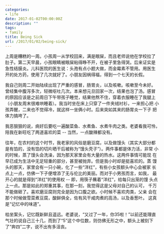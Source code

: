 ```yaml
---
categories:
- life
date: 2017-01-02T00:00:00Z
description: ""
tags:
- family
title: Being Sick
url: /2017/01/02/being-sick/
---
```



上周是糟糕的一周。小孩周一从学校回来，满是眼屎，而且老师说他在学校拉了
肚子。第二天早晨，小孩眼睛被眼屎粘得睁不开，在被子里急得哭。后来证实是
急性结膜炎。儿科医院的医生说：头孢有点小题大做，而金霉素不管用。用医生
开的处方药，使用了几次就好了。小朋友因祸得福，得到一个七天的长假。

我自己则周二开始陆续出现了严重的感冒，肠胃炎，以及咳嗽。咳嗽至今未好。
曾经集中腹泻多次，轻微呕吐几次。本来想元旦回家一次，结果也泡了汤。感冒
的原因应该是之前周日下午带孩子睡觉，结果他熬不住，穿着衣服睡在了我腿上
（小朋友周末很难哄睡着）。我当时坐在床上只穿了一件夹绒衬衫，一来担心把
小孩弄醒，二来也不觉得冷，就这样一坐俩小时。后来突如其来的肠胃炎一下子
把体力搞垮了。

我恶狠狠的说，病好后要吃一遍酸菜鱼、水煮鱼、水煮牛肉之类。老婆看我可怜，
陪我在新旺吃了两道喜欢的菜 -- 当然，一点酸辣都没有。

往年，在农村的这个时节，我老家的风俗是磨豆腐，以及做馒头（其实大部分都
是有馅的，没有馅的切片晒干后被称为“馒头壳子”）。两件事都是体力活，非常
小的时候，蒸了馒头会洗澡，因为那天家里会有大量的热水。这两件事情可能现
在早已成为生活中无足轻重的部分，甚至被抛弃。但是我小时却是挺喜欢的。蒸
馒头的那天，家里会有一只小碗，化了一些“洋红”，有些小女孩额头中心会被家
长点上一点，仿佛一下子便增添了无与伦比的美丽。而对于小男孩而言，如我，
最开心的就是得到“洋红”的使用权 -- 即，用筷子蘸着“洋红”，给每只出笼的馒
头点上一点。那是如此的郑重其事，在那一刻，我觉得这是父母对自己的认可，
千万不能做砸了。喜欢磨豆腐则完全是因为口腹之欲。小时候不喜欢肉类，父亲
会在那个时候做雪菜煮豆腐，酸鲜俱全，佐有风干咸肉煮的高汤，以及香葱叶。
这真是“记忆中的味道”。

枯坐案头，记忆既新鲜且遥远。老婆说，“又过了一年，你35啦！”以前还能理直
气壮的说自己三十几，而到了“5”这个中位数，则仿佛无形之中，额头上被刻下
了“奔四”二字，说不出有多沮丧。
